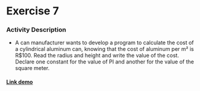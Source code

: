 # Exercise 7

### Activity Description
- A can manufacturer wants to develop a program to calculate the cost of a cylindrical aluminum can, knowing that the cost of aluminum per m² is R$100. Read the radius and height and write the value of the cost. Declare one constant for the value of PI and another for the value of the square meter.

#### [Link demo](https://replit.com/join/ljzknpprmb-gabrielstimamig)